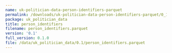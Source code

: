 ```yaml
---
name: uk-politician-data-person-identifiers-parquet
permalink: /downloads/uk-politician-data-person-identifiers-parquet/0_1
package: uk_politician_data
title: person_identifiers
filename: person_identifiers.parquet
version: '0.1'
full_version: 0.1.0
file: /data/uk_politician_data/0.1/person_identifiers.parquet
---
```

